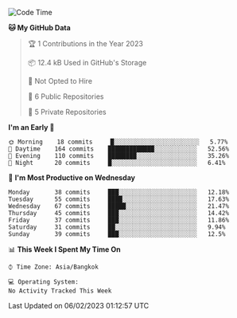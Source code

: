 <!--START_SECTION:waka-->
![Code Time](http://img.shields.io/badge/Code%20Time-1%2C483%20hrs%204%20mins-blue)

**🐱 My GitHub Data** 

> 🏆 1 Contributions in the Year 2023
 > 
> 📦 12.4 kB Used in GitHub's Storage 
 > 
> 🚫 Not Opted to Hire
 > 
> 📜 6 Public Repositories 
 > 
> 🔑 5 Private Repositories  
 > 
**I'm an Early 🐤** 

```text
🌞 Morning    18 commits     █░░░░░░░░░░░░░░░░░░░░░░░░   5.77% 
🌆 Daytime    164 commits    █████████████░░░░░░░░░░░░   52.56% 
🌃 Evening    110 commits    ████████░░░░░░░░░░░░░░░░░   35.26% 
🌙 Night      20 commits     █░░░░░░░░░░░░░░░░░░░░░░░░   6.41%

```
📅 **I'm Most Productive on Wednesday** 

```text
Monday       38 commits     ███░░░░░░░░░░░░░░░░░░░░░░   12.18% 
Tuesday      55 commits     ████░░░░░░░░░░░░░░░░░░░░░   17.63% 
Wednesday    67 commits     █████░░░░░░░░░░░░░░░░░░░░   21.47% 
Thursday     45 commits     ███░░░░░░░░░░░░░░░░░░░░░░   14.42% 
Friday       37 commits     ███░░░░░░░░░░░░░░░░░░░░░░   11.86% 
Saturday     31 commits     ██░░░░░░░░░░░░░░░░░░░░░░░   9.94% 
Sunday       39 commits     ███░░░░░░░░░░░░░░░░░░░░░░   12.5%

```


📊 **This Week I Spent My Time On** 

```text
⌚︎ Time Zone: Asia/Bangkok

💻 Operating System: 
No Activity Tracked This Week

```


 Last Updated on 06/02/2023 01:12:57 UTC
<!--END_SECTION:waka-->